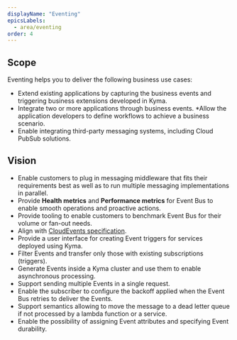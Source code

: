 ```yaml
---
displayName: "Eventing"
epicsLabels:
  - area/eventing
order: 4
---
```


## Scope

Eventing helps you to deliver the following business use cases:

* Extend existing applications by capturing the business events and triggering business extensions developed in Kyma.
* Integrate two or more applications through business events.
*Allow the application developers to define workflows to achieve a business scenario.
* Enable integrating third-party messaging systems, including Cloud PubSub solutions.

## Vision

* Enable customers to plug in messaging middleware that fits their requirements best as well as to run multiple messaging implementations in parallel.
* Provide **Health metrics** and **Performance metrics** for Event Bus to enable smooth operations and proactive actions.
* Provide tooling to enable customers to benchmark Event Bus for their volume or fan-out needs.
* Align with [CloudEvents specification](https://github.com/cloudevents/spec).
* Provide a user interface for creating Event triggers for services deployed using Kyma.
* Filter Events and transfer only those with existing subscriptions (triggers).
* Generate Events inside a Kyma cluster and use them to enable asynchronous processing.
* Support sending multiple Events in a single request.
* Enable the subscriber to configure the backoff applied when the Event Bus retries to deliver the Events.
* Support semantics allowing to move the message to a dead letter queue if not processed by a lambda function or a service.
* Enable the possibility of assigning Event attributes and specifying Event durability.
